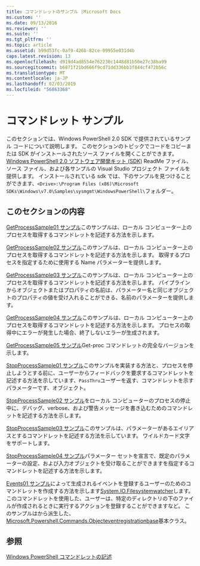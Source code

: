 ```yaml
---
title: コマンドレットのサンプル |Microsoft Docs
ms.custom: ''
ms.date: 09/13/2016
ms.reviewer: ''
ms.suite: ''
ms.tgt_pltfrm: ''
ms.topic: article
ms.assetid: b99d53fc-0af9-426b-82ce-09955e031d4b
caps.latest.revision: 13
ms.openlocfilehash: d919d4ad8554e762230c1448d81b50e27c38ba99
ms.sourcegitcommit: b6871f21bd666f9cd71dd336bb3f844cf472b56c
ms.translationtype: MT
ms.contentlocale: ja-JP
ms.lasthandoff: 02/03/2019
ms.locfileid: "56863368"
---
```

# <a name="cmdlet-samples"></a>コマンドレット サンプル

このセクションでは、Windows PowerShell 2.0 SDK で提供されているサンプル コードについて説明します。 このセクションのトピックでコードをコピーまたは SDK がインストールされたソース ファイルを開くことができます。 [Windows PowerShell 2.0 ソフトウェア開発キット (SDK)](https://www.microsoft.com/en-us/download/details.aspx?id=2560) ReadMe ファイル、ソース ファイル、および各サンプルの Visual Studio プロジェクト ファイルを提供します。 インストールされている sdk では、下のサンプルを見つけることができます、`<Drive>:\Program Files (x86)\Microsoft SDKs\Windows\v7.0\Samples\sysmgmt\WindowsPowerShell\`フォルダー。

## <a name="in-this-section"></a>このセクションの内容

[GetProcessSample01 サンプル](./getprocesssample01-sample.md)このサンプルは、ローカル コンピューター上のプロセスを取得するコマンドレットを記述する方法を示します。

[GetProcessSample02 サンプル](./getprocesssample02-sample.md)このサンプルは、ローカル コンピューター上のプロセスを取得するコマンドレットを記述する方法を示します。 取得するプロセスを指定するために使用する Name パラメーターを提供します。

[GetProcessSample03 サンプル](./getprocesssample03-sample.md)このサンプルは、ローカル コンピューター上のプロセスを取得するコマンドレットを記述する方法を示します。 パイプラインからオブジェクトまたはプロパティの名前は、パラメーター名と同じオブジェクトのプロパティの値を受け入れることができる、名前のパラメーターを提供します。

[GetProcessSample04 サンプル](./getprocesssample04-sample.md)このサンプルは、ローカル コンピューター上のプロセスを取得するコマンドレットを記述する方法を示します。 プロセスの取得中にエラーが発生した場合、終了しないエラーが生成されます。

[GetProcessSample05 サンプル](./getprocesssample05-sample.md)Get-proc コマンドレットの完全なバージョンを示します。

[StopProcessSample01 サンプル](./stopprocesssample01-sample.md)このサンプルを実装する方法と、プロセスを停止しようとする前に、ユーザーからフィードバックを要求するコマンドレットを記述する方法を示しています、`PassThru`ユーザーを返す、コマンドレットを示すパラメーターです、オブジェクト。

[StopProcessSample02 サンプル](./stopprocesssample02-sample.md)をローカル コンピューターのプロセスの停止中に、デバッグ、verbose、および警告メッセージを書き込むためのコマンドレットを記述する方法を示します。

[StopProcessSample03 サンプル](./stopprocesssample03-sample.md)このサンプルは、パラメーターがあるエイリアスとするコマンドレットを記述する方法を示しています。 ワイルドカード文字をサポートします。

[StopProcessSample04 サンプル](./stopprocesssample04-sample.md)パラメーター セットを宣言で、既定のパラメーターの設定、および入力オブジェクトを受け取ることができますを指定するコマンドレットを記述する方法を示します。

[Events01 サンプル](./events01-sample.md)によって生成されるイベントを登録するユーザーのためのコマンドレットを作成する方法を示します[System.IO.Filesystemwatcher](/dotnet/api/System.IO.FileSystemWatcher)します。 このコマンドレットを使用した、ユーザーは、特定のディレクトリの下のファイルが作成されるときに実行するアクションを登録することができますなど。 このサンプルはから派生した、 [Microsoft.Powershell.Commands.Objecteventregistrationbase](/dotnet/api/Microsoft.PowerShell.Commands.ObjectEventRegistrationBase)基本クラス。

## <a name="see-also"></a>参照

[Windows PowerShell コマンドレットの記述](./writing-a-windows-powershell-cmdlet.md)
